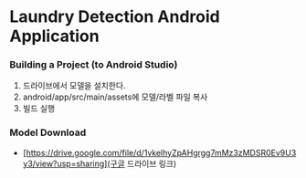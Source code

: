 # Laundry Detection Android Application

### Building a Project (to Android Studio)
1. 드라이브에서 모델을 설치한다.
2. android/app/src/main/assets에 모델/라벨 파일 복사
3. 빌드 실행

### Model Download
* [https://drive.google.com/file/d/1vkelhyZpAHgrgg7mMz3zMDSR0Ev9U3y3/view?usp=sharing](구글 드라이브 링크)
